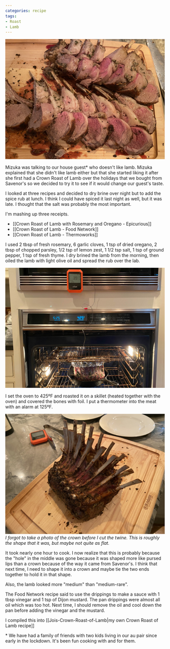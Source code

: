```yaml
---
categories: recipe
tags:
- Roast
- Lamb
---
```

![Carved Crown Roast](/images/carved-roast-crown.jpeg)

Mizuka was talking to our house guest\* who doesn't like lamb. Mizuka explained that she didn't like lamb either but that she started liking it after she first had a Crown Roast of Lamb over the holidays that we bought from Savenor's so we decided to try it to see if it would change our guest's taste.

I looked at three recipes and decided to dry brine over night but to add the spice rub at lunch. I think I could have spiced it last night as well, but it was late. I thought that the salt was probably the most important.

I'm mashing up three receipts.

- [[Crown Roast of Lamb with Rosemary and Oregano - Epicurious]]
- [[Crown Roast of Lamb - Food Network]]
- [[Crown Roast of Lamb - Thermoworks]]

I used 2 tbsp of fresh rosemary, 6 garlic cloves, 1 tsp of dried oregano, 2 tbsp of chopped parsley, 1/2 tsp of lemon zest, 1 1/2 tsp salt, 1 tsp of ground pepper, 1 tsp of fresh thyme. I dry brined the lamb from the morning, then oiled the lamb with light olive oil and spread the rub over the lab.

![Crown Roast in Oven](/images/crown-roast-oven.jpg)

I set the oven to 425ºF and roasted it on a skillet (heated together with the oven) and covered the bones with foil. I put a thermometer into the meat with an alarm at 125ºF.

![Crown Roast in Oven](/images/crown-roast-cut.jpeg)
<br>_I forgot to take a photo of the crown before I cut the twine. This is roughly the shape that it was, but maybe not quite as flat._

It took nearly one hour to cook. I now realize that this is probably because the "hole" in the middle was gone because it was shaped more like pursed lips than a crown because of the way it came from Savenor's. I think that next time, I need to shape it into a crown and maybe tie the two ends together to hold it in that shape.

Also, the lamb looked more "medium" than "medium-rare".

The Food Network recipe said to use the drippings to make a sauce with 1 tbsp vinegar and 1 tsp of Dijon mustard. The pan drippings were almost all oil which was too hot. Next time, I should remove the oil and cool down the pan before adding the vinegar and the mustard.

I compiled this into [[Jois-Crown-Roast-of-Lamb|my own Crown Roast of Lamb recipe]]

\* We have had a family of friends with two kids living in our au pair since early in the lockdown. It's been fun cooking with and for them.
